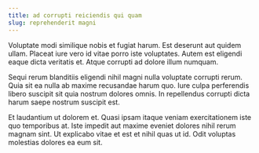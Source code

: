 ```yaml
---
title: ad corrupti reiciendis qui quam
slug: reprehenderit magni
---
```


Voluptate modi similique nobis et fugiat harum. Est deserunt aut quidem ullam. Placeat iure vero id vitae porro iste voluptates. Autem est eligendi eaque dicta veritatis et. Atque corrupti ad dolore illum numquam.

Sequi rerum blanditiis eligendi nihil magni nulla voluptate corrupti rerum. Quia sit ea nulla ab maxime recusandae harum quo. Iure culpa perferendis libero suscipit sit quia nostrum dolores omnis. In repellendus corrupti dicta harum saepe nostrum suscipit est.

Et laudantium ut dolorem et. Quasi ipsam itaque veniam exercitationem iste quo temporibus at. Iste impedit aut maxime eveniet dolores nihil rerum magnam sint. Ut explicabo vitae et est et nihil quas ut id. Odit voluptas molestias dolores ea eum sit.
